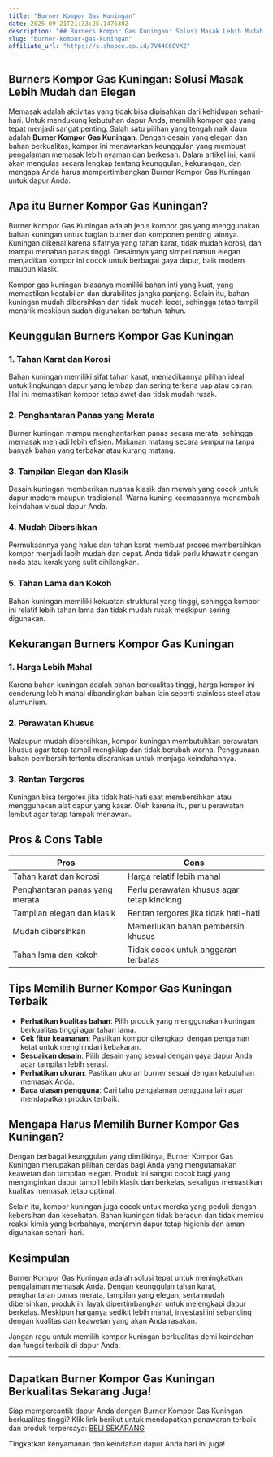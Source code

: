 ```yaml
---
title: "Burner Kompor Gas Kuningan"
date: 2025-09-21T21:33:25.147630Z
description: "## Burners Kompor Gas Kuningan: Solusi Masak Lebih Mudah dan Elegan..."
slug: "burner-kompor-gas-kuningan"
affiliate_url: "https://s.shopee.co.id/7V44C68VX2"
---
```

## Burners Kompor Gas Kuningan: Solusi Masak Lebih Mudah dan Elegan

Memasak adalah aktivitas yang tidak bisa dipisahkan dari kehidupan sehari-hari. Untuk mendukung kebutuhan dapur Anda, memilih kompor gas yang tepat menjadi sangat penting. Salah satu pilihan yang tengah naik daun adalah **Burner Kompor Gas Kuningan**. Dengan desain yang elegan dan bahan berkualitas, kompor ini menawarkan keunggulan yang membuat pengalaman memasak lebih nyaman dan berkesan. Dalam artikel ini, kami akan mengulas secara lengkap tentang keunggulan, kekurangan, dan mengapa Anda harus mempertimbangkan Burner Kompor Gas Kuningan untuk dapur Anda.

## Apa itu Burner Kompor Gas Kuningan?

Burner Kompor Gas Kuningan adalah jenis kompor gas yang menggunakan bahan kuningan untuk bagian burner dan komponen penting lainnya. Kuningan dikenal karena sifatnya yang tahan karat, tidak mudah korosi, dan mampu menahan panas tinggi. Desainnya yang simpel namun elegan menjadikan kompor ini cocok untuk berbagai gaya dapur, baik modern maupun klasik.

Kompor gas kuningan biasanya memiliki bahan inti yang kuat, yang memastikan kestabilan dan durabilitas jangka panjang. Selain itu, bahan kuningan mudah dibersihkan dan tidak mudah lecet, sehingga tetap tampil menarik meskipun sudah digunakan bertahun-tahun.

## Keunggulan Burners Kompor Gas Kuningan

### 1. Tahan Karat dan Korosi
Bahan kuningan memiliki sifat tahan karat, menjadikannya pilihan ideal untuk lingkungan dapur yang lembap dan sering terkena uap atau cairan. Hal ini memastikan kompor tetap awet dan tidak mudah rusak.

### 2. Penghantaran Panas yang Merata
Burner kuningan mampu menghantarkan panas secara merata, sehingga memasak menjadi lebih efisien. Makanan matang secara sempurna tanpa banyak bahan yang terbakar atau kurang matang.

### 3. Tampilan Elegan dan Klasik
Desain kuningan memberikan nuansa klasik dan mewah yang cocok untuk dapur modern maupun tradisional. Warna kuning keemasannya menambah keindahan visual dapur Anda.

### 4. Mudah Dibersihkan
Permukaannya yang halus dan tahan karat membuat proses membersihkan kompor menjadi lebih mudah dan cepat. Anda tidak perlu khawatir dengan noda atau kerak yang sulit dihilangkan.

### 5. Tahan Lama dan Kokoh
Bahan kuningan memiliki kekuatan struktural yang tinggi, sehingga kompor ini relatif lebih tahan lama dan tidak mudah rusak meskipun sering digunakan.

## Kekurangan Burners Kompor Gas Kuningan

### 1. Harga Lebih Mahal
Karena bahan kuningan adalah bahan berkualitas tinggi, harga kompor ini cenderung lebih mahal dibandingkan bahan lain seperti stainless steel atau alumunium.

### 2. Perawatan Khusus
Walaupun mudah dibersihkan, kompor kuningan membutuhkan perawatan khusus agar tetap tampil mengkilap dan tidak berubah warna. Penggunaan bahan pembersih tertentu disarankan untuk menjaga keindahannya.

### 3. Rentan Tergores
Kuningan bisa tergores jika tidak hati-hati saat membersihkan atau menggunakan alat dapur yang kasar. Oleh karena itu, perlu perawatan lembut agar tetap tampak menawan.

## Pros & Cons Table

| **Pros** | **Cons** |
| --- | --- |
| Tahan karat dan korosi | Harga relatif lebih mahal |
| Penghantaran panas yang merata | Perlu perawatan khusus agar tetap kinclong |
| Tampilan elegan dan klasik | Rentan tergores jika tidak hati-hati |
| Mudah dibersihkan | Memerlukan bahan pembersih khusus |
| Tahan lama dan kokoh | Tidak cocok untuk anggaran terbatas |

## Tips Memilih Burner Kompor Gas Kuningan Terbaik

- **Perhatikan kualitas bahan**: Pilih produk yang menggunakan kuningan berkualitas tinggi agar tahan lama.
- **Cek fitur keamanan**: Pastikan kompor dilengkapi dengan pengaman ketat untuk menghindari kebakaran.
- **Sesuaikan desain**: Pilih desain yang sesuai dengan gaya dapur Anda agar tampilan lebih serasi.
- **Perhatikan ukuran**: Pastikan ukuran burner sesuai dengan kebutuhan memasak Anda.
- **Baca ulasan pengguna**: Cari tahu pengalaman pengguna lain agar mendapatkan produk terbaik.

## Mengapa Harus Memilih Burner Kompor Gas Kuningan?

Dengan berbagai keunggulan yang dimilikinya, Burner Kompor Gas Kuningan merupakan pilihan cerdas bagi Anda yang mengutamakan keawetan dan tampilan elegan. Produk ini sangat cocok bagi yang menginginkan dapur tampil lebih klasik dan berkelas, sekaligus memastikan kualitas memasak tetap optimal.

Selain itu, kompor kuningan juga cocok untuk mereka yang peduli dengan kebersihan dan kesehatan. Bahan kuningan tidak beracun dan tidak memicu reaksi kimia yang berbahaya, menjamin dapur tetap higienis dan aman digunakan sehari-hari.

## Kesimpulan

Burner Kompor Gas Kuningan adalah solusi tepat untuk meningkatkan pengalaman memasak Anda. Dengan keunggulan tahan karat, penghantaran panas merata, tampilan yang elegan, serta mudah dibersihkan, produk ini layak dipertimbangkan untuk melengkapi dapur berkelas. Meskipun harganya sedikit lebih mahal, investasi ini sebanding dengan kualitas dan keawetan yang akan Anda rasakan.

Jangan ragu untuk memilih kompor kuningan berkualitas demi keindahan dan fungsi terbaik di dapur Anda.

---

## Dapatkan Burner Kompor Gas Kuningan Berkualitas Sekarang Juga!

Siap mempercantik dapur Anda dengan Burner Kompor Gas Kuningan berkualitas tinggi? Klik link berikut untuk mendapatkan penawaran terbaik dan produk terpercaya: [BELI SEKARANG](https://s.shopee.co.id/7V44C68VX2)

Tingkatkan kenyamanan dan keindahan dapur Anda hari ini juga!